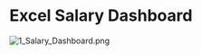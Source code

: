 # Excel Salary Dashboard

![1_Salary_Dashboard.png](/0_Resources/Images/1_Salary_Dashboard_Final_Dashboard.gif)

